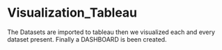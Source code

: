 # Visualization_Tableau

The Datasets are imported to tableau then we visualized each and every dataset present. Finally a DASHBOARD is been created.
